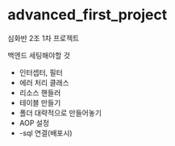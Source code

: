 # advanced_first_project
심화반 2조 1차 프로젝트 

백엔드 세팅해야할 것
- 인터셉터, 필터
- 에러 처리 클래스
- 리소스 핸들러
- 테이블 만들기
- 폴더 대략적으로 만들어놓기
- AOP 설정
- -sql 연결(배포시)
